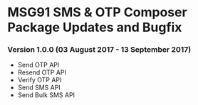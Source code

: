 # MSG91 SMS & OTP Composer Package Updates and Bugfix

### Version 1.0.0 (03 August 2017 - 13 September 2017)

- Send OTP API
- Resend OTP API
- Verify OTP API
- Send SMS API
- Send Bulk SMS API
 
